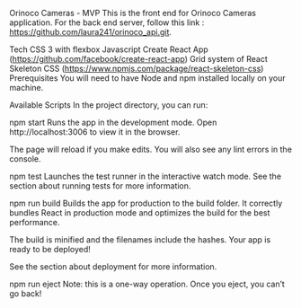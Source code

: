 Orinoco Cameras - MVP
This is the front end for Orinoco Cameras application. For the back end server, follow this link : https://github.com/laura241/orinoco_api.git.

Tech
CSS 3 with flexbox
Javascript
Create React App (https://github.com/facebook/create-react-app)
Grid system of React Skeleton CSS (https://www.npmjs.com/package/react-skeleton-css)
Prerequisites
You will need to have Node and npm installed locally on your machine.

Available Scripts
In the project directory, you can run:

npm start
Runs the app in the development mode.
Open http://localhost:3006 to view it in the browser.

The page will reload if you make edits.
You will also see any lint errors in the console.

npm test
Launches the test runner in the interactive watch mode.
See the section about running tests for more information.

npm run build
Builds the app for production to the build folder.
It correctly bundles React in production mode and optimizes the build for the best performance.

The build is minified and the filenames include the hashes.
Your app is ready to be deployed!

See the section about deployment for more information.

npm run eject
Note: this is a one-way operation. Once you eject, you can’t go back!
